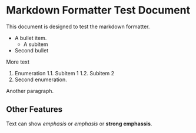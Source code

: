 
Markdown Formatter Test Document
================================

This document is designed to test the markdown formatter.

 * A bullet item.
     *  A subitem
 * Second bullet

More text

 1. Enumeration
    1.1.  Subitem 1
    1.2.  Subitem 2
 2. Second enumeration.

Another paragraph.



Other Features
--------------

Text can show *emphasis* or _emphasis_ or **strong emphassis**.
